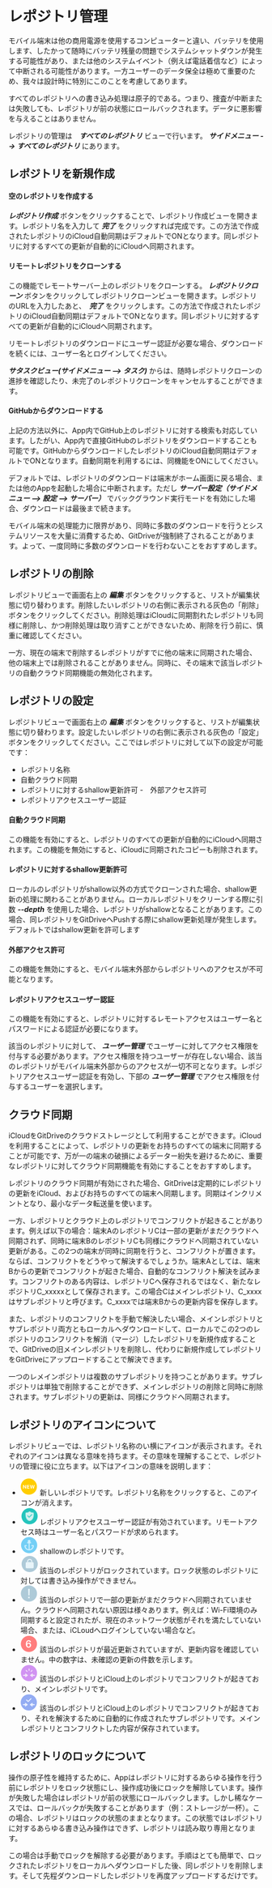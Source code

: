 レポジトリ管理
=================================
モバイル端末は他の商用電源を使用するコンピューターと違い、バッテリを使用します、したかって随時にバッテリ残量の問題でシステムシャットダウンが発生する可能性があり、または他のシステムイベント（例えば電話着信など）によって中断される可能性があります。一方ユーザーのデータ保全は極めて重要のため、我々は設計時に特別にこのことを考慮してあります。

すべてのレポジトリへの書き込み処理は原子的である。つまり、捜査が中断または失敗しても、レポジトリが前の状態にロールバックされます。データに悪影響を与えることはありません。

レポジトリの管理は　***すべてのレポジトリ*** ビューで行います。 ***サイドメニュー --> すべてのレポジトリ*** にあります。

レポジトリを新規作成
---------
#### 空のレポジトリを作成する
***レポジトリ作成*** ボタンをクリックすることで、レポジトリ作成ビューを開きます。レポジトリ名を入力して ***完了*** をクリックすれば完成です。この方法で作成されたレポジトリのiCloud自動同期はデフォルトでONとなります。同レポジトリに対するすべての更新が自動的にiCloudへ同期されます。

#### リモートレポジトリをクローンする
この機能でレモートサーバー上のレポジトリをクローンする。 ***レポジトリクローン*** ボタンをクリックしてレポジトリクローンビューを開きます。レポジトリのURLを入力したあと、　***完了*** をクリックします。この方法で作成されたレポジトリのiCloud自動同期はデフォルトでONとなります。同レポジトリに対するすべての更新が自動的にiCloudへ同期されます。

リモートレポジトリのダウンロードにユーザー認証が必要な場合、ダウンロードを続くには、ユーザー名とログインしてください。

***サタスクビュー(サイドメニュー --> タスク)*** からは、随時レポジトリクローンの進捗を確認したり、未完了のレポジトリクローンをキャンセルすることができます。

#### GitHubからダウンロードする
上記の方法以外に、App内でGitHub上のレポジトリに対する検索も対応しています。したがい、App内で直接GitHubのレポジトリをダウンロードすることも可能です。GitHubからダウンロードしたレポジトリのiCloud自動同期はデフォルトでONとなります。自動同期を利用するには、同機能をONにしてください。

デフォルトでは、レポジトリのダウンロードは端末がホーム画面に戻る場合、または他のAppを起動した場合に中断されます。ただし ***サーバー設定（サイドメニュー --> 設定 --> サーバー）*** でバックグラウンド実行モードを有効にした場合、ダウンロードは最後まで続きます。

モバイル端末の処理能力に限界があり、同時に多数のダウンロードを行うとシステムリソースを大量に消費するため、GitDriveが強制終了されることがあります。よって、一度同時に多数のダウンロードを行わないことをおすすめします。

レポジトリの削除
---------
レポジトリビューで画面右上の ***編集*** ボタンをクリックすると、リストが編集状態に切り替わります。削除したいレポジトリの右側に表示される灰色の「削除」ボタンをクリックしてください。削除処理はiCloudに同期割れたレポジトリも同様に削除し、かつ削除処理は取り消すことができないため、削除を行う前に、慎重に確認してください。

一方、現在の端末で削除するレポジトリがすでに他の端末に同期された場合、他の端末上では削除されることがありません。同時に、その端末で該当レポジトリの自動クラウド同期機能の無効化されます。

レポジトリの設定
---------
レポジトリビューで画面右上の ***編集*** ボタンをクリックすると、リストが編集状態に切り替わります。設定したいレポジトリの右側に表示される灰色の「設定」ボタンをクリックしてください。ここではレポジトリに対して以下の設定が可能です：
- レポジトリ名称
- 自動クラウド同期
- レポジトリに対するshallow更新許可
-　外部アクセス許可
- レポジトリアクセスユーザー認証

#### 自動クラウド同期
この機能を有効にすると、レポジトリのすべての更新が自動的にiCloudへ同期されます。この機能を無効にすると、iCloudに同期されたコピーも削除されます。

#### レポジトリに対するshallow更新許可
ローカルのレポジトリがshallow以外の方式でクローンされた場合、shallow更新の処理に関わることがありません。ローカルレポジトリをクリーンする際に引数 ***--depth*** を使用した場合、レポジトリがshallowとなることがあります。この場合、同レポジトリをGitDriveへPushする際にshallow更新処理が発生します。デフォルトではshallow更新を許可します

#### 外部アクセス許可
この機能を無効にすると、モバイル端末外部からレポジトリへのアクセスが不可能となります。

#### レポジトリアクセスユーザー認証
この機能を有効にすると、レポジトリに対するレモートアクセスはユーザー名とパスワードによる認証が必要になります。

該当のレポジトリに対して、 ***ユーザー管理*** でユーザーに対してアクセス権限を付与する必要があります。アクセス権限を持つユーザーが存在しない場合、該当のレポジトリがモバイル端末外部からのアクセスが一切不可となります。レポジトリアクセスユーザー認証を有効し、下部の ***ユーザー管理*** でアクセス権限を付与するユーザーを選択します。

クラウド同期
---------
iCloudをGitDriveのクラウドストレージとして利用することができます。iCloudを利用することによって、レポジトリの更新をお持ちのすべての端末に同期することが可能です、万が一の端末の破損によるデーター紛失を避けるために、重要なレポジトリに対してクラウド同期機能を有効にすることをおすすめします。

レポジトリのクラウド同期が有効にされた場合、GitDriveは定期的にレポジトリの更新をiCloud、およびお持ちのすべての端末へ同期します。同期はインクリメントとなり、最小なデータ転送量を使います。

一方、レポジトリとクラウド上のレポジトリでコンフリクトが起きることがあります。例えば以下の場合：端末AのレポジトリCは一部の更新がまだクラウドへ同期されず、同時に端末BのレポジトリCも同様にクラウドへ同期されていない更新がある。この2つの端末が同時に同期を行うと、コンフリクトが置きます。ならば、コンフリクトをどうやって解決するでしょうか。端末Aとしては、端末Bからの更新でコンフリクトが起きた場合、自動的なコンフリクト解決を試みます。コンフリクトのある内容は、レポジトリCへ保存されるではなく、新たなレポジトリC_xxxxxとして保存されます。この場合Cはメインレポジトリ、C_xxxxはサブレポジトリと呼びます。C_xxxxでは端末Bからの更新内容を保存します。

また、レポジトリのコンフリクトを手動で解決したい場合、メインレポジトリとサブレポジトリ両方ともローカルへダウンロードして、ローカルでこの2つのレポジトリのコンフリクトを解消（マージ）したレポジトリを新規作成することで、GitDriveの旧メインレポジトリを削除し、代わりに新規作成してレポジトリをGitDriveにアップロードすることで解決できます。

一つのレメインポジトリは複数のサブレポジトリを持つことがあります。サブレポジトリは単独で削除することができず、メインレポジトリの削除と同時に削除されます。サブレポジトリの更新は、同様にクラウドへ同期されます。

レポジトリのアイコンについて
---------
レポジトリビューでは、レポジトリ名称のい横にアイコンが表示されます。それぞれのアイコンは異なる意味を持ちます。その意味を理解することで、レポジトリの管理に役に立ちます。以下はアイコンの意味を説明します：
- ![](../image/icon_indicator_repository_new.png) 新しいレポジトリです。レポジトリ名称をクリックすると、このアイコンが消えます。
- ![](../image/icon_indicator_repository_auth.png) レポジトリアクセスユーザー認証が有効されています。リモートアクセス時はユーザー名とパスワードが求められます。
- ![](../image/icon_indicator_repository_shallow.png) shallowのレポジトリです。
- ![](../image/icon_indicator_repository_locked.png) 該当のレポジトリがロックされています。ロック状態のレポジトリに対しては書き込み操作ができません。
- ![](../image/icon_indicator_repository_need_backup.png) 該当のレポジトリで一部の更新がまだクラウドへ同期されていません。クラウドへ同期されない原因は様々あります。例えば：Wi-Fi環境のみ同期すると設定されたが、現在のネットワーク状態がそれを満たしていない場合、または、iCLoudへログインしていない場合など。
- ![](../image/icon_indicator_repository_new_content.png) 該当のレポジトリが最近更新されていますが、更新内容を確認していません。中の数字は、未確認の更新の件数を示します。
- ![](../image/icon_indicator_repository_root.png) 該当のレポジトリとiCloud上のレポジトリでコンフリクトが起きており、メインレポジトリです。
- ![](../image/icon_indicator_repository_child.png) 該当のレポジトリとiCloud上のレポジトリでコンフリクトが起きており、それを解決するために自動的に作成されたサブレポジトリです。メインレポジトリとコンフリクトした内容が保存されています。

レポジトリのロックについて
---------
操作の原子性を維持するために、Appはレポジトリに対するあらゆる操作を行う前にレポジトリをロック状態にし、操作成功後にロックを解除しています。操作が失敗した場合はレポジトリが前の状態にロールバックします。しかし稀なケースでは、ロールバックが失敗することがあります（例：ストレージが一杯）。この場合、レポジトリはロックの状態のままとなります。この状態ではレポジトリに対するあらゆる書き込み操作はできず、レポジトリは読み取り専用となります。

この場合は手動でロックを解除する必要があります。手順はとても簡単で、ロックされたレポジトリをローカルへダウンロードした後、同レポジトリを削除します。そして先程ダウンロードしたレポジトリを再度アップロードするだけです。
